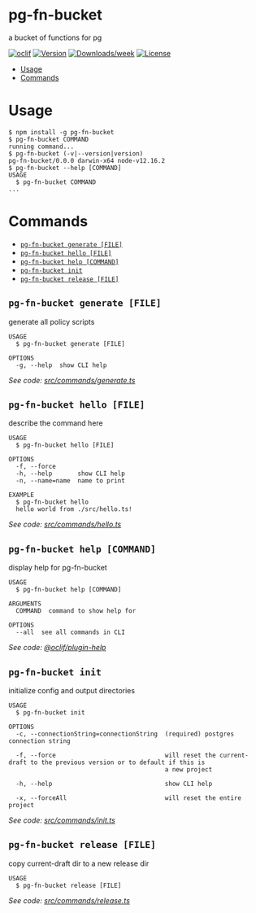 pg-fn-bucket
============

a bucket of functions for pg

[![oclif](https://img.shields.io/badge/cli-oclif-brightgreen.svg)](https://oclif.io)
[![Version](https://img.shields.io/npm/v/pg-fn-bucket.svg)](https://npmjs.org/package/pg-fn-bucket)
[![Downloads/week](https://img.shields.io/npm/dw/pg-fn-bucket.svg)](https://npmjs.org/package/pg-fn-bucket)
[![License](https://img.shields.io/npm/l/pg-fn-bucket.svg)](https://github.com/stlbucket/pg-fn-bucket/blob/master/package.json)

<!-- toc -->
* [Usage](#usage)
* [Commands](#commands)
<!-- tocstop -->
# Usage
<!-- usage -->
```sh-session
$ npm install -g pg-fn-bucket
$ pg-fn-bucket COMMAND
running command...
$ pg-fn-bucket (-v|--version|version)
pg-fn-bucket/0.0.0 darwin-x64 node-v12.16.2
$ pg-fn-bucket --help [COMMAND]
USAGE
  $ pg-fn-bucket COMMAND
...
```
<!-- usagestop -->
# Commands
<!-- commands -->
* [`pg-fn-bucket generate [FILE]`](#pg-fn-bucket-generate-file)
* [`pg-fn-bucket hello [FILE]`](#pg-fn-bucket-hello-file)
* [`pg-fn-bucket help [COMMAND]`](#pg-fn-bucket-help-command)
* [`pg-fn-bucket init`](#pg-fn-bucket-init)
* [`pg-fn-bucket release [FILE]`](#pg-fn-bucket-release-file)

## `pg-fn-bucket generate [FILE]`

generate all policy scripts

```
USAGE
  $ pg-fn-bucket generate [FILE]

OPTIONS
  -g, --help  show CLI help
```

_See code: [src/commands/generate.ts](https://github.com/stlbucket/pg-fn-bucket/blob/v0.0.0/src/commands/generate.ts)_

## `pg-fn-bucket hello [FILE]`

describe the command here

```
USAGE
  $ pg-fn-bucket hello [FILE]

OPTIONS
  -f, --force
  -h, --help       show CLI help
  -n, --name=name  name to print

EXAMPLE
  $ pg-fn-bucket hello
  hello world from ./src/hello.ts!
```

_See code: [src/commands/hello.ts](https://github.com/stlbucket/pg-fn-bucket/blob/v0.0.0/src/commands/hello.ts)_

## `pg-fn-bucket help [COMMAND]`

display help for pg-fn-bucket

```
USAGE
  $ pg-fn-bucket help [COMMAND]

ARGUMENTS
  COMMAND  command to show help for

OPTIONS
  --all  see all commands in CLI
```

_See code: [@oclif/plugin-help](https://github.com/oclif/plugin-help/blob/v3.2.0/src/commands/help.ts)_

## `pg-fn-bucket init`

initialize config and output directories

```
USAGE
  $ pg-fn-bucket init

OPTIONS
  -c, --connectionString=connectionString  (required) postgres connection string

  -f, --force                              will reset the current-draft to the previous version or to default if this is
                                           a new project

  -h, --help                               show CLI help

  -x, --forceAll                           will reset the entire project
```

_See code: [src/commands/init.ts](https://github.com/stlbucket/pg-fn-bucket/blob/v0.0.0/src/commands/init.ts)_

## `pg-fn-bucket release [FILE]`

copy current-draft dir to a new release dir

```
USAGE
  $ pg-fn-bucket release [FILE]
```

_See code: [src/commands/release.ts](https://github.com/stlbucket/pg-fn-bucket/blob/v0.0.0/src/commands/release.ts)_
<!-- commandsstop -->
